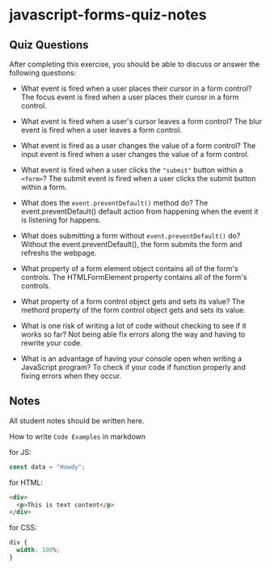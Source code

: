 # javascript-forms-quiz-notes

## Quiz Questions

After completing this exercise, you should be able to discuss or answer the following questions:

- What event is fired when a user places their cursor in a form control?
The focus event is fired when a user places their curosr in a form control.

- What event is fired when a user's cursor leaves a form control?
The blur event is fired when a user leaves a form control.

- What event is fired as a user changes the value of a form control?
The input event is fired when a user changes the value of a form control.

- What event is fired when a user clicks the `"submit"` button within a `<form>`?
The submit event is fired when a user clicks the submit button within a form.

- What does the `event.preventDefault()` method do?
The event.preventDefault() default action from happening when the event it is listening for happens.

- What does submitting a form without `event.preventDefault()` do?
Without the event.preventDefault(), the form submits the form and refreshs the webpage.

- What property of a form element object contains all of the form's controls.
The HTMLFormElement property contains all of the form's controls.

- What property of a form control object gets and sets its value?
The methord property of the form control object gets and sets its value.

- What is one risk of writing a lot of code without checking to see if it works so far?
Not being able fix errors along the way and having to rewrite your code.

- What is an advantage of having your console open when writing a JavaScript program?
To check if your code if function properly and fixing errors when they occur.

## Notes

All student notes should be written here.


How to write `Code Examples` in markdown

for JS:

```javascript
const data = "Howdy";
```

for HTML:

```html
<div>
  <p>This is text content</p>
</div>
```

for CSS:

```css
div {
  width: 100%;
}
```
